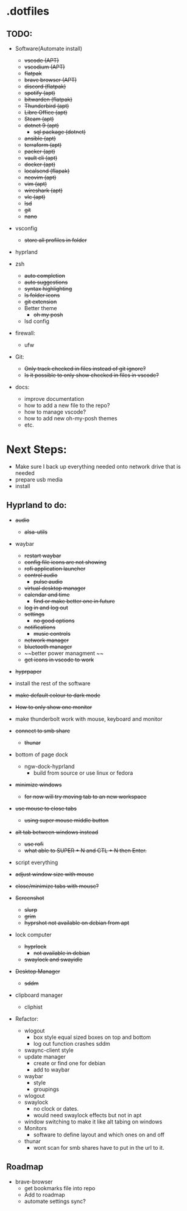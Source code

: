 # .dotfiles

## TODO:
- Software(Automate install)
    - ~~vscode (APT)~~
    - ~~vscodium (APT)~~
    - ~~flatpak~~
    - ~~brave browser (APT)~~
    - ~~discord (flatpak)~~
    - ~~spotify (apt)~~
    - ~~bitwarden (flatpak)~~
    - ~~Thunderbird (apt)~~
    - ~~Libre Office (apt)~~
    - ~~Steam (apt)~~
    - ~~dotnet 9 (apt)~~
        - ~~sql package (dotnet)~~
    - ~~ansible (apt)~~
    - ~~terraform (apt)~~
    - ~~packer (apt)~~
    - ~~vault cli (apt)~~
    - ~~docker (apt)~~
    - ~~localsend (flapak)~~
    - ~~neovim (apt)~~
    - ~~vim (apt)~~
    - ~~wireshark (apt)~~
    - ~~vlc (apt)~~
    - ~~lsd~~
    - ~~git~~
    - ~~nano~~

- vsconfig
   - ~~store all profiles in folder~~
- hyprland
- zsh
    - ~~auto completion~~
    - ~~auto suggestions~~
    - ~~syntax highlighting~~
    - ~~ls folder icons~~
    - ~~git extension~~
    - Better theme
        - ~~oh my posh~~
    - lsd config

- firewall:
    - ufw

- Git: 
    - ~~Only track checked in files instead of git ignore?~~
    - ~~Is it possible to only show checked in files in vscode?~~

- docs:
    - improve documentation
    - how to add a new file to the repo?
    - how to manage vscode?
    - how to add new oh-my-posh themes
    - etc.


# Next Steps:
- Make sure I back up everything needed onto network drive that is needed
- prepare usb media
- install 



## Hyprland to do:
- ~~audio~~
    - ~~alsa-utils~~
- waybar
    - ~~restart waybar~~
    - ~~config file icons are not showing~~
    - ~~rofi application launcher~~
    - ~~control audio~~
        - ~~pulse audio~~
    - ~~virtual desktop manager~~
    - ~~calendar and time~~
        - ~~find or make better one in future~~
    - ~~log in and log out~~
    - ~~settings~~
        - ~~no good options~~
    - ~~notifications~~
        - ~~music controls~~
    - ~~network manager~~
    - ~~bluetooth manager~~
    - ~~better power managment ~~
    - ~~get icons in vscode to work~~
- ~~hyprpaper~~
- install the rest of the software
- ~~make default colour to dark mode~~
- ~~How to only show one monitor~~
- make thunderbolt work with mouse, keyboard and monitor
- ~~connect to smb share~~
    - ~~thunar~~
- bottom of page dock
    - ngw-dock-hyprland
        - build from source or use linux or fedora
- ~~minimize windows~~
    - ~~for now will try moving tab to an new workspace~~
- ~~use mouse to close tabs~~
    - ~~using super mouse middle button~~
- ~~alt tab between windows instead~~
    - ~~use rofi~~
    - ~~what able to SUPER + N and CTL + N then Enter.~~
- script everything
- ~~adjust window size with mouse~~
- ~~close/minimize tabs with mouse?~~
- ~~Screenshot~~
    - ~~slurp~~
    - ~~grim~~
    - ~~hyprshot not available on debian from apt~~
- lock computer
    - ~~hyprlock~~
        - ~~not available in debian~~
    - ~~swaylock and swayidle~~
- ~~Desktop Manager~~
    - ~~sddm~~
- clipboard manager
    - cliphist

- Refactor:
    - wlogout 
        - box style equal sized boxes on top and bottom
        - log out function crashes sddm
    - swaync-client style
    - update manager
        - create or find one for debian
        - add to waybar
    - waybar 
        - style
        - groupings
    - wlogout
    - swaylock
        - no clock or dates.
        - would need swaylock effects but not in apt
    - window switching to make it like alt tabing on windows
    - Monitors
        - software to define layout and which ones on and off
    - thunar
        - wont scan for smb shares have to put in the url to it.






## Roadmap
- brave-browser 
    - get bookmarks file into repo
    - Add to roadmap
    - automate settings sync?